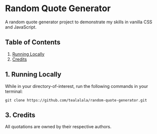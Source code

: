# Random Quote Generator
A random quote generator project to demonstrate my skills in vanilla CSS and JavaScript.

## Table of Contents
1. [Running Locally](#running-locally)
2. [Credits](#credits)

## 1. Running Locally
While in your directory-of-interest, run the following commands in your terminal:

```
git clone https://github.com/tealalala/random-quote-generator.git
```

## 3. Credits
All quotations are owned by their respective authors.
